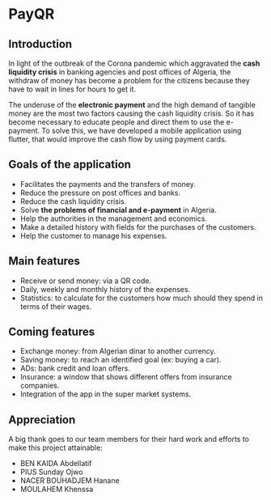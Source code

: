 # PayQR

## Introduction

In light of the outbreak of the Corona pandemic which aggravated the **cash liquidity crisis** in banking agencies and post offices of Algeria, the withdraw of money has become a problem for the citizens because they have to wait in lines for hours to get it.

The underuse of the **electronic payment** and the high demand of tangible money are the most two factors causing the cash liquidity crisis. So it has become necessary to educate people and direct them to use the e-payment. To solve this, we have developed a mobile application using flutter, that would improve the cash flow by using payment cards.

## Goals of the application

- Facilitates the payments and the transfers of money.
- Reduce the pressure on post offices and banks.
- Reduce the cash liquidity crisis.
- Solve **the problems of financial and e-payment** in Algeria.
- Help the authorities in the management and economics.
- Make a detailed history with fields for the purchases of the customers.
- Help the customer to manage his expenses.

## Main features

- Receive or send money: via a QR code.
- Daily, weekly and monthly history of the expenses.
- Statistics: to calculate for the customers how much should they spend in terms of their wages.

## Coming features

- Exchange money: from Algerian dinar to another currency.
- Saving money: to reach an identified goal (ex: buying a car).
- ADs: bank credit and loan offers.
- Insurance: a window that shows different offers from insurance companies.
- Integration of the app in the super market systems.

## Appreciation

A big thank goes to our team members for their hard work and efforts to make this project attainable:

- BEN KAIDA Abdellatif
- PIUS Sunday Ojwo
- NACER BOUHADJEM Hanane
- MOULAHEM Khenssa
